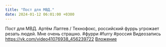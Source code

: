 ```yaml
---
title: "Пост для МВД."
date: 2024-01-12 06:01:00 +0300
---
```


Пост для МВД.
Артём Лаптев / Технофокс, российский фуррь угрожает резать людей. Мне очень страшно.
#фурри #furry #россия
Видеозапись
<a class="vk-attach" href="https://vk.com/video41076938_456239722">https://vk.com/video41076938_456239722</a>
<a class="vk-attach" href="https://vk.com/video41076938_456239722">Вложение</a>
